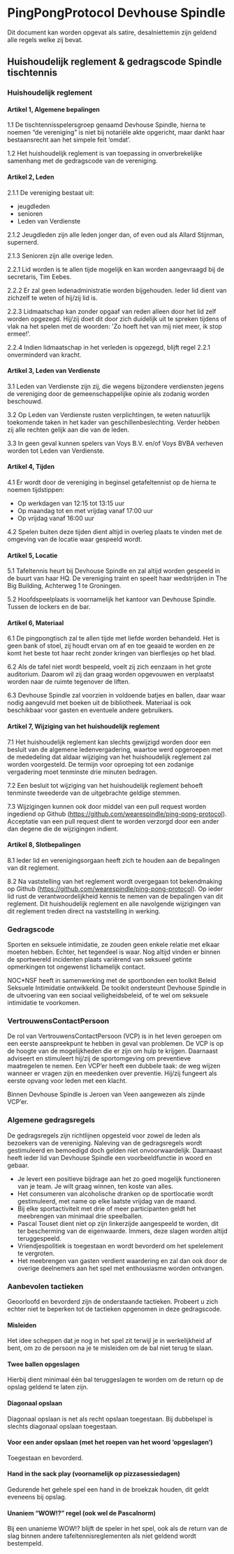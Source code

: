 # PingPongProtocol Devhouse Spindle

Dit document kan worden opgevat als satire, desalniettemin zijn geldend alle regels welke zij bevat.

## Huishoudelijk reglement & gedragscode Spindle tischtennis

### Huishoudelijk reglement

#### Artikel 1, Algemene bepalingen

1.1 De tischtennis­spelersgroep genaamd Devhouse Spindle, hierna te noemen “de vereniging” is niet bij notariële akte opgericht, maar dankt haar bestaansrecht aan het simpele feit ‘omdat’.

1.2 Het huishoudelijk reglement is van toepassing in onverbrekelijke samenhang met de gedragscode van de vereniging.

#### Artikel 2, Leden

2.1.1 De vereniging bestaat uit:
  - jeugdleden
  - senioren
  - Leden van Verdienste

2.1.2 Jeugdleden zijn alle leden jonger dan, of even oud als Allard Stijnman, supernerd.

2.1.3 Senioren zijn alle overige leden.


2.2.1 Lid worden is te allen tijde mogelijk en kan worden aangevraagd bij de secretaris, Tim Eebes.

2.2.2 Er zal geen ledenadministratie worden bijgehouden. Ieder lid dient van zichzelf te weten of hij/zij lid is.

2.2.3 Lidmaatschap kan zonder opgaaf van reden alleen door het lid zelf worden opgezegd. Hij/zij doet dit door zich duidelijk uit te spreken tijdens of vlak na het spelen met de woorden: 'Zo hoeft het van mij niet meer, ik stop ermee!'.

2.2.4 Indien lidmaatschap in het verleden is opgezegd, blijft regel 2.2.1 onverminderd van kracht.

#### Artikel 3, Leden van Verdienste

3.1 Leden van Verdienste zijn zij, die wegens bijzondere verdiensten jegens de vereniging door de gemeenschappelijke opinie als zodanig worden beschouwd.

3.2 Op Leden van Verdienste rusten verplichtingen, te weten natuurlijk toekomende taken in het kader van geschillenbeslechting. Verder hebben zij alle rechten gelijk aan die van de leden.

3.3 In geen geval kunnen spelers van Voys B.V. en/of Voys BVBA verheven worden tot Leden van Verdienste.

#### Artikel 4, Tijden

4.1 Er wordt door de vereniging in beginsel getafeltennist op de hierna te noemen tijdstippen:

* Op werkdagen van 12:15 tot 13:15 uur
* Op maandag tot en met vrijdag vanaf 17:00 uur
* Op vrijdag vanaf 16:00 uur

4.2 Spelen buiten deze tijden dient altijd in overleg plaats te vinden met de omgeving van de locatie waar gespeeld wordt.

#### Artikel 5, Locatie

5.1 Tafeltennis heurt bij Devhouse Spindle en zal altijd worden gespeeld in de buurt van haar HQ. De vereniging traint en speelt haar wedstrijden in The Big Building, Achterweg 1 te Groningen. 

5.2 Hoofdspeelplaats is voornamelijk het kantoor van Devhouse Spindle. Tussen de lockers en de bar.

#### Artikel 6, Materiaal

6.1 De pingpongtisch zal te allen tijde met liefde worden behandeld. Het is geen bank of stoel, zij houdt ervan om af en toe geaaid te worden en ze komt het beste tot haar recht zonder kringen van bierflesjes op het blad.

6.2 Als de tafel niet wordt bespeeld, voelt zij zich eenzaam in het grote auditorium. Daarom wil zij dan graag worden opgevouwen en verplaatst worden naar de ruimte tegenover de liften.

6.3 Devhouse Spindle zal voorzien in voldoende batjes en ballen, daar waar nodig aangevuld met boeken uit de bibliotheek. Materiaal is ook beschikbaar voor gasten en eventuele andere gebruikers.

#### Artikel 7, Wijziging van het huishoudelijk reglement

7.1 Het huishoudelijk reglement kan slechts gewijzigd worden door een besluit van de algemene ledenvergadering, waartoe werd opgeroepen met de mededeling dat aldaar wijziging van het huishoudelijk reglement zal worden voorgesteld. De termijn voor oproeping tot een zodanige vergadering moet tenminste drie minuten bedragen.

7.2 Een besluit tot wijziging van het huishoudelijk reglement behoeft tenminste tweederde van de uitgebrachte geldige stemmen.

7.3 Wijzigingen kunnen ook door middel van een pull request worden ingediend op Github (https://github.com/wearespindle/ping-pong-protocol). Acceptatie van een pull request dient te worden verzorgd door een ander dan degene die de wijzigingen indient.

#### Artikel 8, Slotbepalingen

8.1 Ieder lid en verenigingsorgaan heeft zich te houden aan de bepalingen van dit reglement.

8.2 Na vaststelling van het reglement wordt overgegaan tot bekendmaking op Github (https://github.com/wearespindle/ping-pong-protocol). Op ieder lid rust de verantwoordelijkheid kennis te nemen van de bepalingen van dit reglement. Dit huishoudelijk reglement en alle navolgende wijzigingen van dit reglement treden direct na vaststelling in werking.

### Gedragscode

Sporten en seksuele intimidatie, ze zouden geen enkele relatie met elkaar moeten hebben. Echter, het tegendeel is waar. Nog altijd vinden er binnen de sportwereld incidenten plaats variërend van seksueel getinte opmerkingen tot ongewenst lichamelijk contact.

NOC*NSF heeft in samenwerking met de sportbonden een toolkit Beleid Seksuele Intimidatie ontwikkeld. De toolkit ondersteunt Devhouse Spindle in de uitvoering van een sociaal veiligheidsbeleid, of te wel om seksuele intimidatie te voorkomen.

### VertrouwensContactPersoon

De rol van VertrouwensContactPersoon (VCP) is in het leven geroepen om een eerste aanspreekpunt te hebben in geval van problemen. De VCP is op de hoogte van de mogelijkheden die er zijn om hulp te krijgen. Daarnaast adviseert en stimuleert hij/zij de sportomgeving om preventieve maatregelen te nemen. Een VCP’er heeft een dubbele taak: de weg wijzen wanneer er vragen zijn en meedenken over preventie. Hij/zij fungeert als eerste opvang voor leden met een klacht. 

Binnen Devhouse Spindle is Jeroen van Veen aangewezen als zijnde VCP’er.

### Algemene gedragsregels

De gedragsregels zijn richtlijnen opgesteld voor zowel de leden als bezoekers van de vereniging. Naleving van de gedragsregels wordt gestimuleerd en bemoedigd doch gelden niet onvoorwaardelijk. Daarnaast heeft ieder lid van Devhouse Spindle een voorbeeldfunctie in woord en gebaar.

* Je levert een positieve bijdrage aan het zo goed mogelijk functioneren van je team. Je wilt graag winnen, ten koste van alles.
* Het consumeren van alcoholische dranken op de sportlocatie wordt gestimuleerd, met name op elke laatste vrijdag van de maand.
* Bij elke sportactiviteit met drie of meer participanten geldt het meebrengen van minimaal drie speelballen.
* Pascal Touset dient niet op zijn linkerzijde aangespeeld te worden, dit ter bescherming van de eigenwaarde. Immers, deze slagen worden altijd teruggespeeld.
* Vriendjespolitiek is toegestaan en wordt bevorderd om het spelelement te vergroten.
* Het meebrengen van gasten verdient waardering en zal dan ook door de overige deelnemers aan het spel met enthousiasme worden ontvangen.

### Aanbevolen tactieken

Geoorloofd en bevorderd zijn de onderstaande tactieken. Probeert u zich echter niet te beperken tot de tactieken opgenomen in deze gedragscode.

#### Misleiden

Het idee scheppen dat je nog in het spel zit terwijl je in werkelijkheid af bent, om zo de persoon na je te misleiden om de bal niet terug te slaan.

#### Twee ballen opgeslagen
Hierbij dient minimaal één bal teruggeslagen te worden om de return op de opslag geldend te laten zijn.

#### Diagonaal opslaan
Diagonaal opslaan is net als recht opslaan toegestaan. Bij dubbelspel is slechts diagonaal opslaan toegestaan. 

#### Voor een ander opslaan (met het roepen van het woord ‘opgeslagen’)
Toegestaan en bevorderd. 

#### Hand in the sack play (voornamelijk op pizzasessie­dagen)
Gedurende het gehele spel een hand in de broekzak houden, dit geldt eveneens bij opslag.

#### Unaniem “WOW!?” regel (ook wel de Pascal­norm)
Bij een unanieme WOW!? blijft de speler in het spel, ook als de return van de slag binnen andere tafeltennisreglementen als niet geldend wordt bestempeld. 
